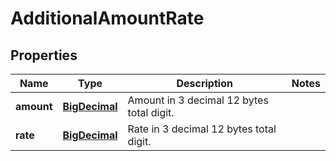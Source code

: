 
# AdditionalAmountRate

## Properties
Name | Type | Description | Notes
------------ | ------------- | ------------- | -------------
**amount** | [**BigDecimal**](BigDecimal.md) | Amount in 3 decimal 12 bytes total digit. | 
**rate** | [**BigDecimal**](BigDecimal.md) | Rate in 3 decimal 12 bytes total digit. | 



